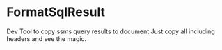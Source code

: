 # FormatSqlResult
Dev Tool to copy ssms query results to document
Just copy all including headers and see the magic.
